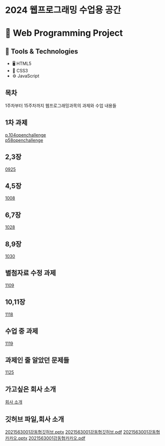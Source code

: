 # 2024 웹프로그래밍 수업용 공간
# 🌟 Web Programming Project
## 🧰 Tools & Technologies
- 🖥️ HTML5
- 🎨 CSS3
- ⚙️ JavaScript

## 목차
1주차부터 15주차까지 웹프로그래밍과목의 과제와 수업 내용들
## 1차 과제
[p.104openchallenge](https://donghyup.github.io/webpgm/p.104openchallenge)<br>
[p58openchallenge](https://donghyup.github.io/webpgm/)<br>
## 2,3장
[0925](https://donghyup.github.io/webpgm/0925)<br>
## 4,5장
[1008](https://donghyup.github.io/webpgm/1008)<br>
## 6,7장
[1028](https://donghyup.github.io/webpgm/1028)<br>
## 8,9장
[1030](https://donghyup.github.io/webpgm/1030)<br>
## 별첨자료 수정 과제
[1109](https://donghyup.github.io/webpgm/1109)<br>
## 10,11장 
[1118](https://donghyup.github.io/webpgm/1118)<br>
## 수업 중 과제
[1119](https://donghyup.github.io/webpgm/1119)<br>
## 과제인 줄 알았던 문제들
[1125](https://donghyup.github.io/webpgm/1125)<br>
## 가고싶은 회사 소개
[회사 소개](https://donghyup.github.io/webpgm/com.html)
## 깃허브 파일,회사 소개
[2021563001강동협깃허브.pptx](https://donghyup.github.io/webpgm/2021563001강동협깃허브.pptx)
[2021563001강동협깃허브.pdf](https://donghyup.github.io/webpgm/2021563001강동협깃허브.pdf)
[2021563001강동협카카오.pptx](https://donghyup.github.io/webpgm/2021563001강동협카카오.pptx)
[2021563001강동협카카오.pdf](https://donghyup.github.io/webpgm/2021563001강동협카카오.pdf)
